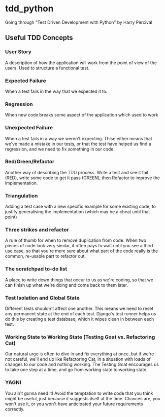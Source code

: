 # tdd_python
Going through "Test Driven Development with Python" by Harry Percival

## Useful TDD Concepts 

### User Story ###
<p>
A description of how the application will work from the point of view of the users. 
Used to structure a functional test. 
</p> 

### Expected Failure ###
<p>
When a test fails in the way that we expected it to.
</p>

### Regression ###
<p>
When new code breaks some aspect of the application which used to work
</p>

### Unexpected Failure ###
<p>
When a test fails in a way we weren't expecting. Thise either means that we've made a mistake in  our tests, or that the test have helped us find a regression, and we need to fix something in our code.
</p>

### Red/Green/Refactor ###
<p>
Another way of describing the TDD process. Write a test and see it fail (RED), write some code to get it pass (GREEN), then Refactor to improve the implementation.
</p>

### Triangulation ###
<p>
Adding a test case with a new specific example for some existing code, to justify generalising the implementation (which may be a cheat until that point)
</p>

### Three strikes and refactor ###
<p>
A rule of thumb for when to remove duplication from code. When two pieces of code look very similar, it often pays to wait until you see a third use case, so that you're more sure about what part of the code really is the common, re-usable part to refactor out.
</p>

### The scratchpad to-do list ###
<p>
A place to write down things that occur to us as we're coding, so that we can finish up what we're doing and come back to them later.
</p>

### Test Isolation and Global State ###
<p>
Different tests shouldn't affect one another. This means we need to reset any permanent state at the end of each test. Django's test runner helps us do this by creating a test database, which it wipes clean in between each test.
</p>

### Working State to Working State (Testing Goat vs. Refactoring Cat) ###
<p>
Our natural urge is often to dive in and fix everything at once..but if we're not careful, we'll end up like Refactoring Cat, in a situation with loads of changes to our code and nothing working. The Testing Goat encourages us to take one step at a time, and go from working state to working state.
</p>

### YAGNI ###
<p>
You ain't gonna need it! Avoid the temptation to write code that you think might be useful, just because it suggests itself at the time. Chances are, you won't use it, or you won't have anticipated your future requirements correctly. 
</p>